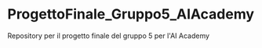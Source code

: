 # ProgettoFinale_Gruppo5_AIAcademy

Repository per il progetto finale del gruppo 5 per l'AI Academy
